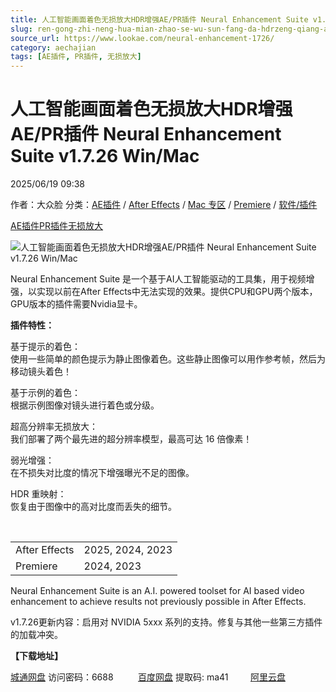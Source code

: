 ```yaml
---
title: 人工智能画面着色无损放大HDR增强AE/PR插件 Neural Enhancement Suite v1.7.26 Win/Mac
slug: ren-gong-zhi-neng-hua-mian-zhao-se-wu-sun-fang-da-hdrzeng-qiang-ae-prcha-jian-neural-enhancement-suite-v1-7-26-win-mac
source_url: https://www.lookae.com/neural-enhancement-1726/
category: aechajian
tags: [AE插件, PR插件, 无损放大]
---
```

# 人工智能画面着色无损放大HDR增强AE/PR插件 Neural Enhancement Suite v1.7.26 Win/Mac

2025/06/19 09:38

作者：大众脸
分类：[AE插件](https://www.lookae.com/after-effects/aechajian/) / [After Effects](https://www.lookae.com/after-effects/) / [Mac 专区](https://www.lookae.com/mac-osx/) / [Premiere](https://www.lookae.com/qitarjcj/premierezy/) / [软件/插件](https://www.lookae.com/qitarjcj/)

[AE插件](https://www.lookae.com/tag/ae%e6%8f%92%e4%bb%b6/)[PR插件](https://www.lookae.com/tag/pr%e6%8f%92%e4%bb%b6/)[无损放大](https://www.lookae.com/tag/%e6%97%a0%e6%8d%9f%e6%94%be%e5%a4%a7/)

![人工智能画面着色无损放大HDR增强AE/PR插件 Neural Enhancement Suite v1.7.26 Win/Mac](https://www.lookae.com/wp-content/uploads/2022/04/Neural-Enhancement.jpg "人工智能画面着色无损放大HDR增强AE/PR插件 Neural Enhancement Suite v1.7.26 Win/Mac-LookAE.com")

Neural Enhancement Suite 是一个基于AI人工智能驱动的工具集，用于视频增强，以实现以前在After Effects中无法实现的效果。提供CPU和GPU两个版本，GPU版本的插件需要Nvidia显卡。

**插件特性：**

基于提示的着色：  
使用一些简单的颜色提示为静止图像着色。这些静止图像可以用作参考帧，然后为移动镜头着色！

基于示例的着色：  
根据示例图像对镜头进行着色或分级。

超高分辨率无损放大：  
我们部署了两个最先进的超分辨率模型，最高可达 16 倍像素！

弱光增强：  
在不损失对比度的情况下增强曝光不足的图像。

HDR 重映射：  
恢复由于图像中的高对比度而丢失的细节。

[﻿﻿﻿](https://cloud.video.taobao.com//play/u/705956171/p/1/e/6/t/1/355978151602.mp4)

|  |  |
| --- | --- |
| After Effects | 2025, 2024, 2023 |
| Premiere | 2024, 2023 |

Neural Enhancement Suite is an A.I. powered toolset for AI based video enhancement to achieve results not previously possible in After Effects.

v1.7.26更新内容：启用对 NVIDIA 5xxx 系列的支持。修复与其他一些第三方插件的加载冲突。

**【下载地址】**

[城通网盘](https://url70.ctfile.com/f/2827370-1518545626-cecdab?p=4431) 访问密码：6688          [百度网盘](https://pan.baidu.com/s/1XLy-7VaAErioQtWyP4tJ2A?pwd=ma41) 提取码: ma41         [阿里云盘](https://www.alipan.com/s/nsJMomVBUgS)
